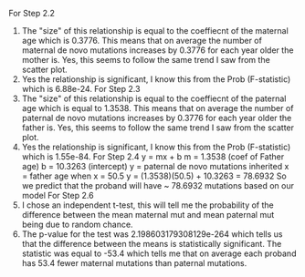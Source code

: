 For Step 2.2
1. The "size" of this relationship is equal to the coeffiecnt of the maternal age which is 0.3776. This means that on average the number of maternal de novo mutations increases by 0.3776 for each year older the mother is. Yes, this seems to follow the same trend I saw from the scatter plot.
2. Yes the relationship is significant, I know this from the Prob (F-statistic) which is 6.88e-24. 
For Step 2.3
1. The "size" of this relationship is equal to the coeffiecnt of the paternal age which is equal to 1.3538. This means that on average the number of paternal de novo mutations increases by 0.3776 for each year older the father is. Yes, this seems to follow the same trend I saw from the scatter plot.
2. Yes the relationship is significant, I know this from the Prob (F-statistic) which is 1.55e-84.
For Step 2.4
	y = mx + b
	m = 1.3538 (coef of Father age)
	b = 10.3263 (intercept) 
	y = paternal de novo mutations inherited
	x = father age
	when x = 50.5
	y = (1.3538)(50.5) + 10.3263 = 78.6932
	So we predict that the proband will have ~ 78.6932 mutations based on our model
For Step 2.6
1. I chose an independent t-test, this will tell me the probability of the difference between the mean maternal mut and mean paternal mut being due to random chance.
2. The p-value for the test was 2.198603179308129e-264 which tells us that the difference between the means is statistically significant. The statistic was equal to -53.4 which tells me that on average each proband has 53.4 fewer maternal mutations than paternal mutations.


